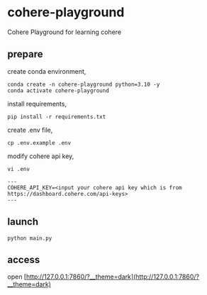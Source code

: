 # cohere-playground
Cohere Playground for learning cohere

## prepare

create conda environment,

```
conda create -n cohere-playground python=3.10 -y
conda activate cohere-playground
```

install requirements,

```
pip install -r requirements.txt
```

create .env file,

```
cp .env.example .env
```

modify cohere api key, 

```
vi .env

---
COHERE_API_KEY=<input your cohere api key which is from https://dashboard.cohere.com/api-keys>
---
```

## launch

```
python main.py
```

## access 

open [http://127.0.0.1:7860/?__theme=dark](http://127.0.0.1:7860/?__theme=dark)